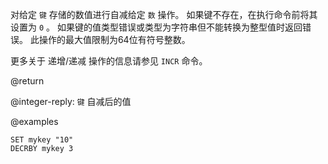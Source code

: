 对给定 `键` 存储的数值进行自减给定 `数` 操作。
如果键不存在，在执行命令前将其设置为 `0` 。
如果键的值类型错误或类型为字符串但不能转换为整型值时返回错误。
此操作的最大值限制为64位有符号整数。

更多关于 递增/递减 操作的信息请参见 `INCR` 命令。

@return

@integer-reply: `键` 自减后的值

@examples

```cli
SET mykey "10"
DECRBY mykey 3
```
